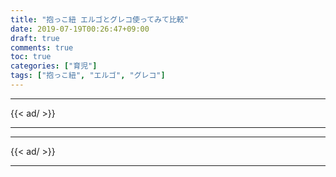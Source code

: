 ```yaml
---
title: "抱っこ紐 エルゴとグレコ使ってみて比較"
date: 2019-07-19T00:26:47+09:00
draft: true
comments: true
toc: true
categories: ["育児"]
tags: ["抱っこ紐", "エルゴ", "グレコ"]
---
```


<!--more-->

---

{{< ad/ >}}

---

---

{{< ad/ >}}

---
